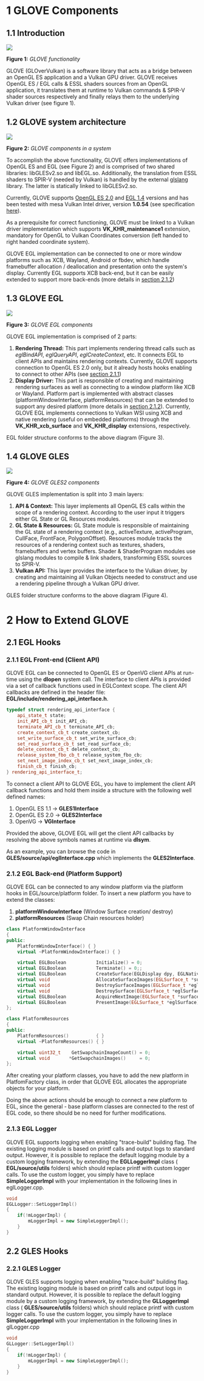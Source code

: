 # 1 GLOVE Components

## 1.1 Introduction

 ![](Images/GLOVEfunction.jpg)

**Figure 1:** _GLOVE functionality_

GLOVE (GLOverVulkan) is a software library that acts as a bridge between an OpenGL ES application and a Vulkan GPU driver. GLOVE receives OpenGL ES / EGL calls &amp; ESSL shaders sources from an OpenGL application, it translates them at runtime to Vulkan commands &amp; SPIR-V shader sources respectively and finally relays them to the underlying Vulkan driver (see figure 1).


## 1.2 GLOVE system architecture

 ![](Images/GLOVESystemArchitecture.jpg)

**Figure 2:** _GLOVE components in a system_


To accomplish the above functionality, GLOVE offers implementations of OpenGL ES and EGL (see Figure 2) and is comprised of two shared libraries: libGLESv2.so and libEGL.so. Additionally, the translation from ESSL shaders to SPIR-V (needed by Vulkan) is handled by the external [glslang](https://github.com/KhronosGroup/glslang) library. The latter is statically linked to libGLESv2.so.

Currently, GLOVE supports [OpenGL ES 2.0](https://www.khronos.org/registry/OpenGL/specs/es/2.0/es_full_spec_2.0.pdf) and [EGL 1.4](https://www.khronos.org/registry/EGL/specs/eglspec.1.4.pdf) versions and has been tested with mesa Vulkan Intel driver, version **1.0.54** (see specification [here](https://www.khronos.org/registry/vulkan/)).

As a prerequisite for correct functioning, GLOVE must be linked to a Vulkan driver implementation which supports **VK\_KHR\_maintenance1** extension, mandatory for OpenGL to Vulkan Coordinates conversion (left handed to right handed coordinate system).


GLOVE EGL implementation can be connected to one or more window platforms such as XCB, Wayland, Android or fbdev, which handle framebuffer allocation / deallocation and presentation onto the system&#39;s display. Currently EGL supports XCB back-end, but it can be easily extended to support more back-ends (more details in [section 2.1.2](#2-1-2-egl-back-end-platform-support-))

## 1.3 GLOVE EGL

 ![](Images/EGLComponents.jpg)

**Figure 3:** _GLOVE EGL components_

GLOVE EGL implementation is comprised of 2 parts:

1. **Rendering Thread:** This part implements rendering thread calls such as _eglBindAPI_, _eglQueryAPI_, _eglCreateContext_, etc.  It connects EGL to client APIs and maintains rendering contexts. Currently, GLOVE supports connection to OpenGL ES 2.0 only, but it already hosts hooks enabling to connect to other APIs (see [section 2.1.1](#2-1-1-egl-front-end-client-api-))
2. **Display Driver:** This part is responsible of creating and maintaining rendering surfaces as well as connecting to a window platform like XCB or Wayland. Platform part is implemented with abstract classes (platformWindowInterface, platformResources) that can be extended to support any desired platform (more details in [section 2.1.2](#2-1-2-egl-back-end-platform-support-)). Currently, GLOVE EGL implements connections to Vulkan WSI using XCB and native rendering (useful on embedded platforms) through the **VK\_KHR\_xcb\_surface** and **VK\_KHR_display** extensions, respectively.

EGL folder structure conforms to the above diagram (Figure 3).

## 1.4 GLOVE GLES

 ![](Images/GLESComponents.jpg)

**Figure 4:** _GLOVE GLES2 components_

GLOVE GLES implementation is split into 3 main layers:

1. **API &amp; Context:** This layer implements all OpenGL ES calls within the scope of a rendering context. According to the user input it triggers either GL State or GL Resources modules.
2. **GL State &amp; Resources:** GL State module is responsible of maintaining the GL state of a rendering context (e.g., activeTexture, activeProgram, CullFace, FrontFace, PolygonOffset). Resources module tracks the resources of a rendering context such as textures, shaders, framebuffers and vertex buffers. Shader &amp; ShaderProgram modules use glslang modules to compile &amp; link shaders, transforming ESSL sources to SPIR-V.
3. **Vulkan API:** This layer provides the interface to the Vulkan driver, by creating and maintaining all Vulkan Objects needed to construct and use a rendering pipeline through a Vulkan GPU driver.

GLES folder structure conforms to the above diagram (Figure 4).

# 2 How to Extend GLOVE

## 2.1 EGL Hooks

### 2.1.1 EGL Front-end (Client API)

GLOVE EGL can be connected to OpenGL ES or OpenVG client APIs at run-time using the **dlopen** system call. The interface to client APIs is provided via a set of callback functions used in EGLContext scope. The client API callbacks are defined in the header file: **EGL/include/rendering\_api\_interface.h**.

```cpp
typedef struct rendering_api_interface {
    api_state_t state;
    init_API_cb_t init_API_cb;
    terminate_API_cb_t terminate_API_cb;
    create_context_cb_t create_context_cb;
    set_write_surface_cb_t set_write_surface_cb;
    set_read_surface_cb_t set_read_surface_cb;
    delete_context_cb_t delete_context_cb;
    release_system_fbo_cb_t release_system_fbo_cb;
    set_next_image_index_cb_t set_next_image_index_cb;
    finish_cb_t finish_cb;
} rendering_api_interface_t;

```

To connect a client API to GLOVE EGL, you have to implement the client API callback functions and hold them inside a structure with the following well defined names:

1. OpenGL ES 1.1 -&gt; **GLES1Interface**
2. OpenGL ES 2.0 -&gt; **GLES2Interface**
3. OpenVG        -&gt; **VGInterface**

Provided the above, GLOVE EGL will get the client API callbacks by resolving the above symbols names at runtime via **dlsym**.

As an example, you can browse the code in **GLES/source/api/eglInterface.cpp** which implements the **GLES2Interface**.

### 2.1.2 EGL Back-end (Platform Support)

GLOVE EGL can be connected to any window platform via the platform hooks in EGL/source/platform folder. To insert a new platform you have to extend the classes:

1. **platformWindowInterface** (Window Surface creation/ destroy)
2. **platformResources** (Swap Chain resources holder)


```cpp
class PlatformWindowInterface
{
public:
    PlatformWindowInterface() { }
    virtual ~PlatformWindowInterface() { }

    virtual EGLBoolean           Initialize() = 0;
    virtual EGLBoolean           Terminate() = 0;;
    virtual EGLBoolean           CreateSurface(EGLDisplay dpy, EGLNativeWindowType win, EGLSurface_t *surface) = 0;
    virtual void                 AllocateSurfaceImages(EGLSurface_t *surface) = 0;
    virtual void                 DestroySurfaceImages(EGLSurface_t *eglSurface) = 0;
    virtual void                 DestroySurface(EGLSurface_t *eglSurface) = 0;
    virtual EGLBoolean           AcquireNextImage(EGLSurface_t *surface, uint32_t *imageIndex) = 0;
    virtual EGLBoolean           PresentImage(EGLSurface_t *eglSurface) = 0;
};

```

```cpp
class PlatformResources
{
public:
    PlatformResources()          { }
    virtual ~PlatformResources() { }

    virtual uint32_t    GetSwapchainImageCount() = 0;
    virtual void       *GetSwapchainImages()     = 0;
};

```

After creating your platform classes, you have to add the new platform in PlatfomFactory class, in order that GLOVE EGL allocates the appropriate objects for your platform.

Doing the above actions should be enough to connect a new platform to EGL, since the general - base platform classes are connected to the rest of EGL code, so there should be no need for further modifications.

### 2.1.3 EGL Logger

GLOVE EGL supports logging when enabling &quot;trace-build&quot; building flag. The existing logging module is based on printf calls and output logs to standard output. However, it is possible to replace the default logging module by a custom logging framework, by extending the **EGLLoggerImpl** class ( **EGL/source/utils** folders) which should replace printf with custom logger calls. To use the custom logger, you simply have to replace **SimpleLoggerImpl** with your implementation in the following lines in eglLogger.cpp.

```cpp
void
EGLLogger::SetLoggerImpl()
{
    if(!mLoggerImpl) {
        mLoggerImpl = new SimpleLoggerImpl();
    }
}

```

## 2.2 GLES Hooks

### 2.2.1 GLES Logger

GLOVE GLES supports logging when enabling &quot;trace-build&quot; building flag. The existing logging module is based on printf calls and output logs in standard output. However, it is possible to replace the default logging module by a custom logging framework, by extending the **GLLoggerImpl** class ( **GLES/source/utils** folders) which should replace printf with custom logger calls. To use the custom logger, you simply have to replace **SimpleLoggerImpl** with your implementation in the following lines in glLogger.cpp

```cpp
void
GLLogger::SetLoggerImpl()
{
    if(!mLoggerImpl) {
        mLoggerImpl = new SimpleLoggerImpl();
    }
}

```
